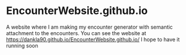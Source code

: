 # EncounterWebsite.github.io
A website where I am making my encounter generator with semantic attachment to the encounters.
You can see the website at https://dankla90.github.io/EncounterWebsite.github.io/ 
I hope to have it running soon
